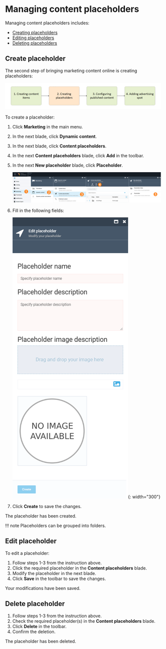# Managing content placeholders

Managing content placeholders includes:

* [Creating placeholders](managing-content-placeholders.md#creating-new-placeholder)
* [Editing placeholders](managing-content-placeholders.md#edit-placeholder)
* [Deleting placeholders](managing-content-placeholders.md#delete-placeholder)

## Create placeholder

The second step of bringing marketing content online is creating placeholders:

![step1](media/step2.png)

To create a placeholder:

1. Click **Marketing** in the main menu.
1. In the next blade, click **Dynamic content**.
1. In the next blade, click **Content placeholders**.
1. In the next **Content placeholders** blade, click **Add** in the toolbar.
1. In the next **New placeholder** blade, click **Placeholder**. 

	![path](media/add-placeholder-path.png)

1. Fill in the following fields:

	![fields](media/new-placeholder-fields.png){: width="300"}

1. Click **Create** to save the changes.

The placeholder has been created.

!!! note
	Placeholders can be grouped into folders.


## Edit placeholder

To edit a placeholder:

1. Follow steps 1-3 from the instruction above.
1. Click the required placeholder in the **Content placeholders** blade.
1. Modify the placeholder in the next blade.
1. Click **Save** in the toolbar to save the changes.

Your modifications have been saved.

## Delete placeholder

1. Follow steps 1-3 from the instruction above.
1. Check the required placeholder(s) in the **Content placeholders** blade.
1. Click **Delete** in the toolbar.
1. Confirm the deletion.

The placeholder has been deleted.
